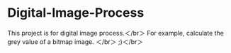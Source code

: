 # Digital-Image-Process

This project is for digital image process.＜/br＞ For example, calculate the grey value of a bitmap image. ＜/br＞
;)＜/br＞
